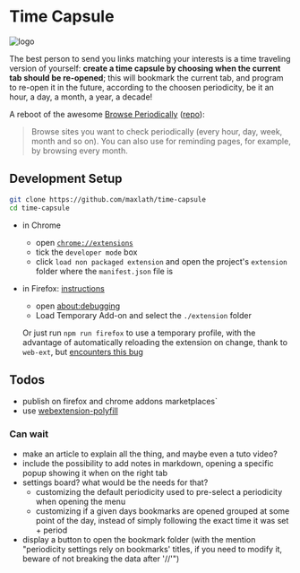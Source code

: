 # Time Capsule

![logo](https://github.com/maxlath/time-capsule/raw/master/marketplaces/mozilla/time-capsule-256.png)

The best person to send you links matching your interests is a time traveling version of yourself: **create a time capsule by choosing when the current tab should be re-opened**; this will bookmark the current tab, and program to re-open it in the future, according to the choosen periodicity, be it an hour, a day, a month, a year, a decade!

A reboot of the awesome [Browse Periodically](https://addons.mozilla.org/en-US/firefox/addon/browse-periodically/) ([repo](https://github.com/masahal/BrowsePeriodically)):

> Browse sites you want to check periodically (every hour, day, week, month and so on). You can also use for reminding pages, for example, by browsing every month.

## Development Setup
```sh
git clone https://github.com/maxlath/time-capsule
cd time-capsule
```
* in Chrome
  * open [`chrome://extensions`](chrome://extensions)
  * tick the `developer mode` box
  * click `load non packaged extension` and open the project's `extension` folder where the `manifest.json` file is

* in Firefox: [instructions](https://developer.mozilla.org/en-US/Add-ons/WebExtensions/Temporary_Installation_in_Firefox)
  * open [about:debugging](about:debugging)
  * Load Temporary Add-on and select the `./extension` folder

  Or just run `npm run firefox` to use a temporary profile, with the advantage of automatically reloading the extension on change, thank to `web-ext`, but [encounters this bug](https://bugzilla.mozilla.org/show_bug.cgi?id=1338826)

## Todos
* publish on firefox and chrome addons marketplaces`
* use [webextension-polyfill](https://github.com/mozilla/webextension-polyfill)

### Can wait
* make an article to explain all the thing, and maybe even a tuto video?
* include the possibility to add notes in markdown, opening a specific popup showing it when on the right tab
* settings board? what would be the needs for that?
  - customizing the default periodicity used to pre-select a periodicity when opening the menu
  - customizing if a given days bookmarks are opened grouped at some point of the day, instead of simply following the exact time it was set + period
* display a button to open the bookmark folder (with the mention "periodicity settings rely on bookmarks' titles, if you need to modify it, beware of not breaking the data after '//'")
